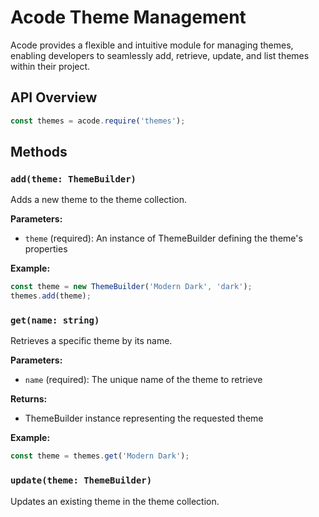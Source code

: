# Acode Theme Management

Acode provides a flexible and intuitive module for managing themes, enabling developers to seamlessly add, retrieve, update, and list themes within their project.

## API Overview

```javascript
const themes = acode.require('themes');
```

## Methods

### `add(theme: ThemeBuilder)`

Adds a new theme to the theme collection.

**Parameters:**
- `theme` (required): An instance of ThemeBuilder defining the theme's properties

**Example:**
```javascript
const theme = new ThemeBuilder('Modern Dark', 'dark');
themes.add(theme);
```

### `get(name: string)`

Retrieves a specific theme by its name.

**Parameters:**
- `name` (required): The unique name of the theme to retrieve

**Returns:** 
- ThemeBuilder instance representing the requested theme

**Example:**
```javascript
const theme = themes.get('Modern Dark');
```

### `update(theme: ThemeBuilder)`

Updates an existing theme in the theme collection.


